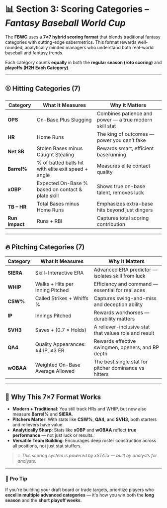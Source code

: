 # 📊 Section 3: Scoring Categories – *Fantasy Baseball World Cup*

The **FBWC** uses a **7×7 hybrid scoring format** that blends traditional fantasy categories with cutting-edge sabermetrics. This format rewards well-rounded, analytically minded managers who understand both real-world baseball and fantasy trends.

Each category counts **equally** in both the **regular season (roto scoring)** and **playoffs (H2H Each Category)**.

---

## ⚾ Hitting Categories (7)

| Category     | What It Measures                                | Why It Matters |
|--------------|--------------------------------------------------|----------------|
| **OPS**      | On-Base Plus Slugging                            | Combines patience and power — a true modern skill stat |
| **HR**       | Home Runs                                        | The king of outcomes — power you can’t fake |
| **Net SB**   | Stolen Bases minus Caught Stealing               | Rewards smart, efficient baserunning |
| **Barrel%**  | % of batted balls hit with elite exit speed + angle | Measures elite contact quality |
| **xOBP**     | Expected On-Base % based on contact & plate skill | Shows true on-base talent, removes luck |
| **TB – HR**  | Total Bases minus Home Runs                      | Emphasizes extra-base hits beyond just dingers |
| **Run Impact** | Runs + RBI                                     | Captures total scoring contribution |

---

## 🔥 Pitching Categories (7)

| Category     | What It Measures                                | Why It Matters |
|--------------|--------------------------------------------------|----------------|
| **SIERA**    | Skill-Interactive ERA                            | Advanced ERA predictor — isolates skill from luck |
| **WHIP**     | Walks + Hits per Inning Pitched                  | Efficiency and command — essential for real aces |
| **CSW%**     | Called Strikes + Whiffs %                        | Captures swing-and-miss and deception ability |
| **IP**       | Innings Pitched                                  | Rewards workhorses — durability matters |
| **SVH3**     | Saves + (0.7 × Holds)                            | A reliever-inclusive stat that values role and result |
| **QA4**      | Quality Appearances: ≥4 IP, ≤3 ER                | Rewards effective swingmen, openers, and RP depth |
| **wOBAA**    | Weighted On-Base Average Allowed                 | The best single stat for pitcher dominance vs hitters |

---

## 🧪 Why This 7×7 Format Works

- **Modern + Traditional**: You still track HRs and WHIP, but now also measure **Barrel%** and **SIERA**.
- **Pitchers Matter**: With stats like **CSW%**, **QA4**, and **SVH3**, both starters and relievers have value.
- **Analytically Sharp**: Stats like **xOBP** and **wOBAA** reflect **true performance** — not just luck or results.
- **Versatile Team Building**: Encourages deep roster construction across all positions, not just stat stuffers.

> 💡 *This scoring system is powered by xSTATx — built by analysts for analysts.*

---

### 💾 Pro Tip

If you're building your draft board or trade targets, prioritize players who **excel in multiple advanced categories** — it's how you win both the **long season** and the **short playoff weeks**.
